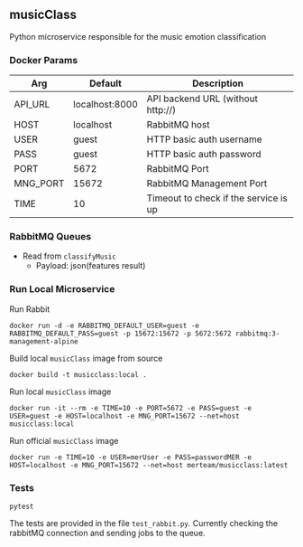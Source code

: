 ## musicClass
Python microservice responsible for the music emotion classification

### Docker Params
| Arg | Default | Description |
| --- | --- | --- |
| API_URL | localhost:8000 | API backend URL (without http://)
| HOST | localhost | RabbitMQ host |
| USER | guest | HTTP basic auth username  |
| PASS | guest | HTTP basic auth password |
| PORT | 5672 | RabbitMQ Port |
| MNG_PORT | 15672 | RabbitMQ Management Port |
| TIME | 10 | Timeout to check if the service is up |

### RabbitMQ Queues
* Read from `classifyMusic`
    * Payload: json(features result)

### Run Local Microservice
Run Rabbit
```
docker run -d -e RABBITMQ_DEFAULT_USER=guest -e RABBITMQ_DEFAULT_PASS=guest -p 15672:15672 -p 5672:5672 rabbitmq:3-management-alpine
```

Build local `musicClass` image from source
```
docker build -t musicclass:local .
```

Run local `musicClass` image
```
docker run -it --rm -e TIME=10 -e PORT=5672 -e PASS=guest -e USER=guest -e HOST=localhost -e MNG_PORT=15672 --net=host musicclass:local
```

Run official `musicClass` image
```
docker run -e TIME=10 -e USER=merUser -e PASS=passwordMER -e HOST=localhost -e MNG_PORT=15672 --net=host merteam/musicclass:latest
```

### Tests
```
pytest
```
The tests are provided in the file `test_rabbit.py`. Currently checking the rabbitMQ connection and sending jobs to the queue.